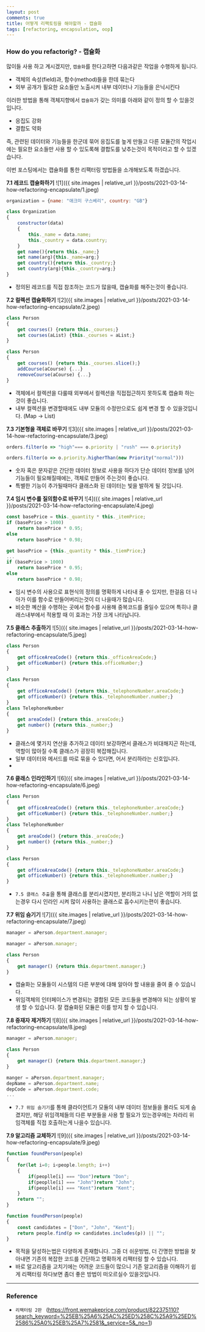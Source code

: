 ```yaml
---
layout: post
comments: true
title: 어떻게 리팩토링을 해야할까 - 캡슐화
tags: [refactoring, encapsulation, oop]
---
```


### How do you refactorig? - 캡슐화

많이들 사용 하고 계시겠지만, `캡슐화`를 한다고하면 다음과같은 작업을 수행하게 됩니다.

- 객체의 속성(field)과, 함수(method)들을 한데 묶는다
- 외부 공개가 필요한 요소들만 노출시켜 내부 데이터나 기능들을 은닉시킨다

이러한 방법을 통해 객체지향에서 `캡슐화`가 갖는 의미를 아래와 같이 정의 할 수 있을것입니다.

- 응집도 강화
- 결합도 약화

즉, 관련된 데이터와 기능들을 한군데 묶어 응집도를 높게 만들고 다른 모듈간의 작업시에는 필요한 요소들만 사용 할 수 있도록해 결합도를 낮추는것이 목적이라고 할 수 있겠습니다.  

이번 포스팅에서는 캡슐화를 통한 리팩터링 방법들을 소개해보도록 하겠습니다.  


**7.1 레코드 캡슐화하기**
![1]({{ site.images | relative_url }}/posts/2021-03-14-how-refactoring-encapsulate/1.jpeg) 

```js
organization = {name: "애크미 구스베리", country: "GB"}
```

```js
class Organization
{
    constructor(data) 
    {
        this._name = data.name;
        this._country = data.country;
    }
    get name(){return this._name;}
    set name(arg){this._name=arg;}
    get country(){return this._country;}
    set country(arg){this._country=arg;}
}
```

- 정의된 레코드를 직접 참조하는 코드가 많을때, 캡슐화를 해주는것이 좋습니다.


**7.2 컬렉션 캡슐화하기**
![2]({{ site.images | relative_url }}/posts/2021-03-14-how-refactoring-encapsulate/2.jpeg) 

```js
class Person 
{
    get courses() {return this._courses;}
    set courses(aList) {this._courses = aList;}
}
```

```js
class Person 
{
    get courses() {return this._courses.slice();}
    addCourse(aCourse) {...}
    removeCourse(aCourse) {...}
}
```

- 객체에서 컬렉션을 다룰때 외부에서 컬렉션을 직접접근하지 못하도록 캡슐화 하는것이 좋습니다.
- 내부 컬렉션을 변경할때에도 내부 모듈의 수정만으로도 쉽게 변경 할 수 있을것입니다. (Map -> List) 


**7.3 기본형을 객체로 바꾸기**
![3]({{ site.images | relative_url }}/posts/2021-03-14-how-refactoring-encapsulate/3.jpeg) 

```js
orders.filter(o => "high"=== o.priority | "rush" === o.priority)
```

```js
orders.filter(o => o.priority.higherThan(new Priority("normal")))
```

- 숫자 혹은 문자같은 간단한 데이터 정보로 사용을 하다가 단순 데이터 정보를 넘어 기능들이 필요해질때에는, 객체로 만들어 주는것이 좋습니다.
- 특별한 기능이 추가될때마다 클래스화 된 데이터는 빛을 발하게 될 것입니다.

**7.4 임시 변수를 질의함수로 바꾸기**
![4]({{ site.images | relative_url }}/posts/2021-03-14-how-refactoring-encapsulate/4.jpeg) 

```js
const basePrice = this._quantity * this._itemPrice;
if (basePrice > 1000)
    return basePrice * 0.95;
else
    return basePrice * 0.98;
```

```js
get basePrice = {this._quantity * this._tiemPrice;}
...
if (basePrice > 1000)
    return basePrice * 0.95;
else
    return basePrice * 0.98;
```

- 임시 변수의 사용으로 표현식의 정의를 명확하게 나타내 줄 수 있지만, 한걸음 더 나아가 이를 함수로 만들어버리는것이 더 나을때가 많습니다.
- 비슷한 꼐산을 수행하는 곳에서 함수를 사용해 중복코드를 줄일수 있으며 특히나 클래스내부에서 적용할 때 이 효과는 가장 크게 나타납니다.


**7.5 클래스 추출하기**
![5]({{ site.images | relative_url }}/posts/2021-03-14-how-refactoring-encapsulate/5.jpeg) 

```js
class Person 
{
    get officeAreaCode() {return this._officeAreaCode;}
    get officeNumber() {return this.officeNumber;}
}
```

```js
class Person 
{
    get officeAreaCode() {return this._telephoneNumber.areaCode;}
    get officeNumber() {return this._telephoneNumber.number;}
}
class TelephoneNumber
{
    get areaCode() {return this._areaCode;}
    get number() {return this._number;}
}
```

- 클래스에 몇가지 연산을 추가하고 데이터 보강하면서 클래스가 비대해지곤 하는데, 역할이 많아질 수록 클래스가 굉장히 복잡해집니다.
- 일부 데이터와 메서드를 따로 묶을 수 있다면, 어서 분리하라는 신호입니다.
- 

**7.6 클래스 인라인하기**
![6]({{ site.images | relative_url }}/posts/2021-03-14-how-refactoring-encapsulate/6.jpeg) 

```js
class Person 
{
    get officeAreaCode() {return this._telephoneNumber.areaCode;}
    get officeNumber() {return this._telephoneNumber.number;}
}
class TelephoneNumber
{
    get areaCode() {return this._areaCode;}
    get number() {return this._number;}
}
```
```js
class Person 
{
    get officeAreaCode() {return this._telephoneNumber.areaCode;}
    get officeNumber() {return this._telephoneNumber.number;}
}
```

- `7.5 클래스 추출`을 통해 클래스를 분리시켰지만, 분리하고 나니 남은 역할이 거의 없는경우 다시 인라인 시켜 많이 사용하는 클래스로 흡수시키는편이 좋습니다.

**7.7 위임 숨기기**
![7]({{ site.images | relative_url }}/posts/2021-03-14-how-refactoring-encapsulate/7.jpeg) 

```js
manager = aPerson.department.manager;
```
```js
manager = aPerson.manager;

class Person
{
    get manager() {return this.department.manager;}
}
```

- 캡슐화는 모듈들이 시스템의 다른 부분에 대해 알아야 할 내용을 줄여 줄 수 있습니다.
- 위임객체의 인터페이스가 변경되는 결합된 모든 코드들을 변경해야 되는 상황이 발생 할 수 있습니다. 잘 캡슐화된 모듈은 이를 방지 할 수 있습니다.

**7.8 중재자 제거하기**
![8]({{ site.images | relative_url }}/posts/2021-03-14-how-refactoring-encapsulate/8.jpeg) 

```js
manager = aPerson.manager;

class Person
{
    get manager() {return this.department.manager;}
}
```
```js
manger = aPerson.department.manager;
depName = aPerson.department.name;
depCode = aPerson.department.code;
...
```

- `7.7 위임 숨기기`를 통해 클라이언트가 모듈의 내부 데이터 정보들을 몰라도 되게 숨겼지만, 해당 위임객체들의 다른 부분들을 사용 할 필요가 있는경우에는 차라리 위임객체를 직접 호출하는게 나을수 있습니다.

**7.9 알고리즘 교체하기**
![9]({{ site.images | relative_url }}/posts/2021-03-14-how-refactoring-encapsulate/9.jpeg) 

```js
function foundPerson(people)
{
    for(let i=0; i<people.length; i++)
    {
        if(peoplle[i] === "Don")return "Don";
        if(peoplle[i] === "John")return "John";
        if(peoplle[i] === "Kent")return "Kent";
    }
    return "";
}
```

```js
function foundPerson(people)
{
    const candidates = ["Don", "John", "Kent"];
    return people.find(p => candidates.includes(p)) || "";
}
```

- 목적을 달성하는법은 다양하게 존재합니다. 그중 더 쉬운방법, 더 간명한 방법을 찾아내면 기존의 복잡한 코드를 간단하고 명확하게 리팩터링 할 수 있습니다.
- 바로 알고리즘을 고치기에는 어려운 코드들이 많으니 기존 알고리즘을 이해하기 쉽게 리팩터링 하다보면 좀더 좋은 방법이 떠오르실수 있을것입니다. 

---

### Reference

- `리팩터링 2판 ` 
(https://front.wemakeprice.com/product/822375110?search_keyword=%25EB%25A6%25AC%25ED%258C%25A9%25ED%2586%25A0%25EB%25A7%2581&_service=5&_no=1)